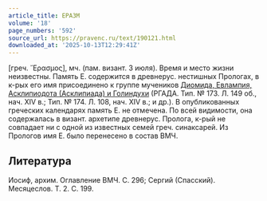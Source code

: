 ```yaml
---
article_title: ЕРАЗМ
volume: '18'
page_numbers: '592'
source_url: https://pravenc.ru/text/190121.html
downloaded_at: '2025-10-13T12:29:41Z'
---
```


[греч. ῎Ερασμος], мч. (пам. визант. 3 июля). Время и место жизни неизвестны. Память Е. содержится в древнерус. нестишных Прологах, в к-рых его имя присоединено к группе мучеников [Диомида, Евлампия, Асклипиодота (Асклипиада) и Голиндухи](<https://pravenc.ru/text/Диомида  Евлампия  Асклипиодота (Асклипиада) и Голиндухи.html>) (РГАДА. Тип. № 173. Л. 149 об., нач. XIV в.; Тип. № 174. Л. 108, нач. XIV в.; и др.). В опубликованных греческих календарях память Е. не отмечена. По всей видимости, она содержалась в визант. архетипе древнерус. Пролога, к-рый не совпадает ни с одной из известных семей греч. синаксарей. Из Прологов имя Е. было перенесено в состав ВМЧ.

## Литература

Иосиф, архим. Оглавление ВМЧ. С. 296; Сергий (Спасский). Месяцеслов. Т. 2. С. 199.
